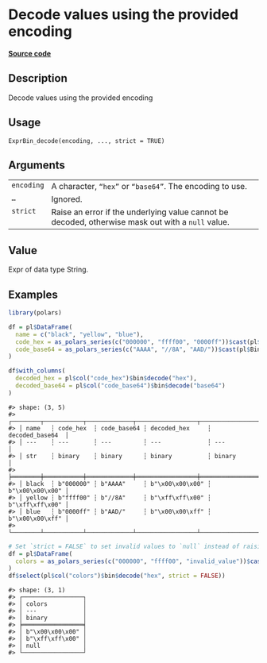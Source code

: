 

# Decode values using the provided encoding

[**Source code**](https://github.com/pola-rs/r-polars/tree/d562252dbb77de7e06ca3e6150d74a2c709763bc/R/expr__binary.R#L92)

## Description

Decode values using the provided encoding

## Usage

<pre><code class='language-R'>ExprBin_decode(encoding, ..., strict = TRUE)
</code></pre>

## Arguments

<table>
<tr>
<td style="white-space: nowrap; font-family: monospace; vertical-align: top">
<code id="ExprBin_decode_:_encoding">encoding</code>
</td>
<td>
A character, <code>“hex”</code> or <code>“base64”</code>. The encoding
to use.
</td>
</tr>
<tr>
<td style="white-space: nowrap; font-family: monospace; vertical-align: top">
<code id="ExprBin_decode_:_...">…</code>
</td>
<td>
Ignored.
</td>
</tr>
<tr>
<td style="white-space: nowrap; font-family: monospace; vertical-align: top">
<code id="ExprBin_decode_:_strict">strict</code>
</td>
<td>
Raise an error if the underlying value cannot be decoded, otherwise mask
out with a <code>null</code> value.
</td>
</tr>
</table>

## Value

Expr of data type String.

## Examples

``` r
library(polars)

df = pl$DataFrame(
  name = c("black", "yellow", "blue"),
  code_hex = as_polars_series(c("000000", "ffff00", "0000ff"))$cast(pl$Binary),
  code_base64 = as_polars_series(c("AAAA", "//8A", "AAD/"))$cast(pl$Binary)
)

df$with_columns(
  decoded_hex = pl$col("code_hex")$bin$decode("hex"),
  decoded_base64 = pl$col("code_base64")$bin$decode("base64")
)
```

    #> shape: (3, 5)
    #> ┌────────┬───────────┬─────────────┬─────────────────┬─────────────────┐
    #> │ name   ┆ code_hex  ┆ code_base64 ┆ decoded_hex     ┆ decoded_base64  │
    #> │ ---    ┆ ---       ┆ ---         ┆ ---             ┆ ---             │
    #> │ str    ┆ binary    ┆ binary      ┆ binary          ┆ binary          │
    #> ╞════════╪═══════════╪═════════════╪═════════════════╪═════════════════╡
    #> │ black  ┆ b"000000" ┆ b"AAAA"     ┆ b"\x00\x00\x00" ┆ b"\x00\x00\x00" │
    #> │ yellow ┆ b"ffff00" ┆ b"//8A"     ┆ b"\xff\xff\x00" ┆ b"\xff\xff\x00" │
    #> │ blue   ┆ b"0000ff" ┆ b"AAD/"     ┆ b"\x00\x00\xff" ┆ b"\x00\x00\xff" │
    #> └────────┴───────────┴─────────────┴─────────────────┴─────────────────┘

``` r
# Set `strict = FALSE` to set invalid values to `null` instead of raising an error.
df = pl$DataFrame(
  colors = as_polars_series(c("000000", "ffff00", "invalid_value"))$cast(pl$Binary)
)
df$select(pl$col("colors")$bin$decode("hex", strict = FALSE))
```

    #> shape: (3, 1)
    #> ┌─────────────────┐
    #> │ colors          │
    #> │ ---             │
    #> │ binary          │
    #> ╞═════════════════╡
    #> │ b"\x00\x00\x00" │
    #> │ b"\xff\xff\x00" │
    #> │ null            │
    #> └─────────────────┘
